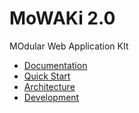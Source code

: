 # MoWAKi 2.0

MOdular Web Application KIt

* [Documentation](https://rshk.github.io/mowaki/)
* [Quick Start](https://rshk.github.io/mowaki/quickstart.html)
* [Architecture](https://rshk.github.io/mowaki/architecture.html)
* [Development](https://rshk.github.io/mowaki/development.html)
